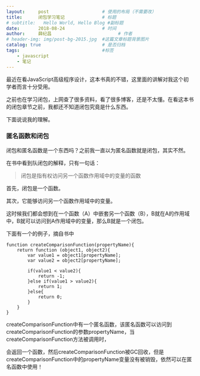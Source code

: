 ```yaml
---
layout:     post   				    # 使用的布局（不需要改）
title:      闭包学习笔记 				# 标题 
# subtitle:   Hello World, Hello Blog #副标题
date:       2018-08-24 				# 时间
author:     薛纪昌 						# 作者
# header-img: img/post-bg-2015.jpg 	#这篇文章标题背景图片
catalog: true 						# 是否归档
tags:								#标签
    - javascript
    - 笔记
---
```


最近在看JavaScript高级程序设计，这本书真的不错，这里面的讲解对我这个初学者而言十分受用。

之前也在学习闭包，上网查了很多资料，看了很多博客，还是不太懂。在看这本书的闭包章节之前，我都还不知道闭包究竟是什么东西。

下面说说我的理解。

### 匿名函数和闭包
闭包和匿名函数是一个东西吗？之前我一直以为匿名函数就是闭包，其实不然。

在书中看到队闭包的解释，只有一句话：
>闭包是指有权访问另一个函数作用域中的变量的函数

首先，闭包是一个函数。

其次，它能够访问另一个函数作用域中的变量。

这时候我们都会想到在一个函数（A）中嵌套另一个函数（B），B就在A的作用域中，B就可以访问到A作用域中的变量，那么B就是一个闭包。

下面有一个的例子，摘自书中
```
function createComparisonFunction(propertyName){
	return function (object1, object2){
		var value1 = object1[propertyName];
		var value2 = object2[propertyName];
		
		if(value1 < value2){
			return -1;
		}else if(value1 > value2){
			return 1;
		}else{
			return 0;
		}
	}
}
```
createComparisonFunction中有一个匿名函数，该匿名函数可以访问到createComparisonFunction的参数propertyName，当createComparisonFunction方法被调用时，

会返回一个函数，然后createComparisonFunction被GC回收，但是createComparisonFunction中的propertyName变量没有被销毁，依然可以在匿名函数中使用！